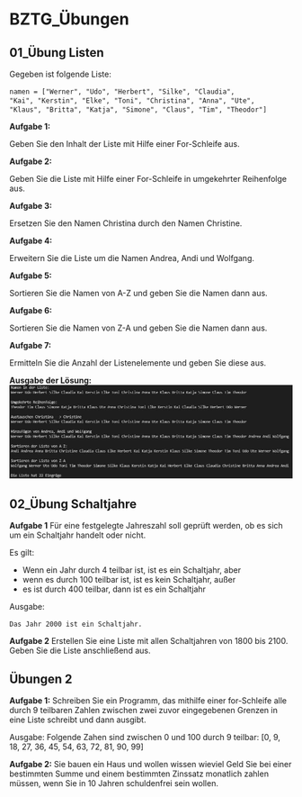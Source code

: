 # BZTG_Übungen

## __01_Übung Listen__
Gegeben ist folgende Liste:

    namen = ["Werner", "Udo", "Herbert", "Silke", "Claudia", 
    "Kai", "Kerstin", "Elke", "Toni", "Christina", "Anna", "Ute",
    "Klaus", "Britta", "Katja", "Simone", "Claus", "Tim", "Theodor"]

__Aufgabe 1:__

Geben Sie den Inhalt der Liste mit Hilfe einer For-Schleife aus.

__Aufgabe 2:__

Geben Sie die Liste mit Hilfe einer For-Schleife in umgekehrter Reihenfolge aus.

__Aufgabe 3:__

Ersetzen Sie den Namen Christina durch den Namen Christine.

__Aufgabe 4:__

Erweitern Sie die Liste um die Namen Andrea, Andi und Wolfgang.

__Aufgabe 5:__

Sortieren Sie die Namen von A-Z und geben Sie die Namen dann aus.

__Aufgabe 6:__

Sortieren Sie die Namen von Z-A und geben Sie die Namen dann aus.

__Aufgabe 7:__

Ermitteln Sie die Anzahl der Listenelemente und geben Sie diese aus.

__Ausgabe der Lösung:__
![](/01_Uebung%20Listen/Serial_Output.JPG)


## __02_Übung Schaltjahre__

__Aufgabe 1__
Für eine festgelegte Jahreszahl soll geprüft werden, ob es sich um ein Schaltjahr handelt oder nicht.

Es gilt:
- Wenn ein Jahr durch 4 teilbar ist, ist es ein Schaltjahr, aber
- wenn es durch 100 teilbar ist, ist es kein Schaltjahr, außer
- es ist durch 400 teilbar, dann ist es ein Schaltjahr

Ausgabe:

    Das Jahr 2000 ist ein Schaltjahr.

__Aufgabe 2__
Erstellen Sie eine Liste mit allen Schaltjahren von 1800 bis 2100. Geben Sie die Liste anschließend aus.

## __Übungen 2__
__Aufgabe 1:__
Schreiben Sie ein Programm, das mithilfe einer for-Schleife alle durch 9 teilbaren Zahlen zwischen zwei zuvor eingegebenen Grenzen in eine Liste schreibt und dann ausgibt.

Ausgabe: 
    Folgende Zahen sind zwischen 0 und 100 durch 9 teilbar: [0, 9, 18, 27, 36, 45, 54, 63, 72, 81, 90, 99]

__Aufgabe 2:__
Sie bauen ein Haus und wollen wissen wieviel Geld Sie bei einer bestimmten Summe und einem bestimmten Zinssatz monatlich zahlen müssen, wenn Sie in 10 Jahren schuldenfrei sein wollen.